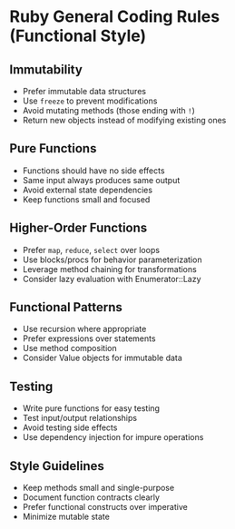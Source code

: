 # Ruby General Coding Rules (Functional Style)

## Immutability
- Prefer immutable data structures
- Use `freeze` to prevent modifications
- Avoid mutating methods (those ending with `!`)
- Return new objects instead of modifying existing ones

## Pure Functions
- Functions should have no side effects
- Same input always produces same output
- Avoid external state dependencies
- Keep functions small and focused

## Higher-Order Functions
- Prefer `map`, `reduce`, `select` over loops
- Use blocks/procs for behavior parameterization
- Leverage method chaining for transformations
- Consider lazy evaluation with Enumerator::Lazy

## Functional Patterns
- Use recursion where appropriate
- Prefer expressions over statements
- Use method composition
- Consider Value objects for immutable data

## Testing
- Write pure functions for easy testing
- Test input/output relationships
- Avoid testing side effects
- Use dependency injection for impure operations

## Style Guidelines
- Keep methods small and single-purpose
- Document function contracts clearly
- Prefer functional constructs over imperative
- Minimize mutable state
